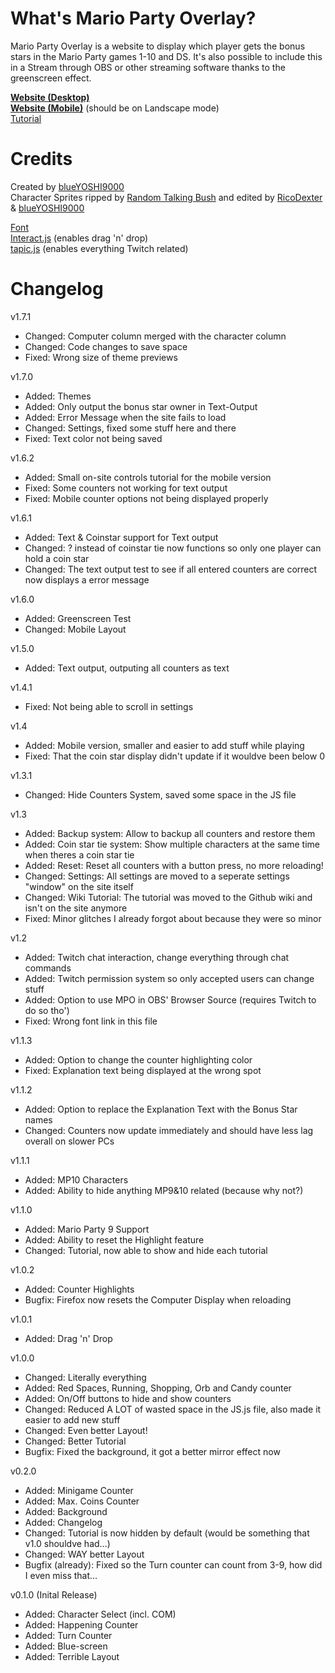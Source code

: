 # What's Mario Party Overlay?
Mario Party Overlay is a website to display which player gets the bonus stars in the Mario Party games 1-10 and DS. It's also possible to include this in a Stream through OBS or other streaming software thanks to the greenscreen effect.  

**[Website (Desktop)](https://blueyoshi9000.github.io/MarioPartyOverlay/)**  
**[Website (Mobile)](https://blueyoshi9000.github.io/MarioPartyOverlay/mobile.html)** (should be on Landscape mode)  
[Tutorial](https://github.com/blueYOSHI9000/MarioPartyOverlay/wiki)

# Credits
Created by [blueYOSHI9000](https://www.twitter.com/blueyoshi9000)  
Character Sprites ripped by [Random Talking Bush](https://twitter.com/RandomTBush) and edited by [RicoDexter](https://twitter.com/Der_RicoDexter) & [blueYOSHI9000](https://www.twitter.com/blueyoshi9000)

[Font](https://www.freepremiumfonts.com/free-font/new-super-mario-font-mario-party-9.aspx)  
[Interact.js](http://interactjs.io/) (enables drag 'n' drop)  
[tapic.js](https://github.com/Skhmt/tapic) (enables everything Twitch related)

# Changelog

v1.7.1
- Changed: Computer column merged with the character column
- Changed: Code changes to save space
- Fixed: Wrong size of theme previews

v1.7.0
- Added: Themes
- Added: Only output the bonus star owner in Text-Output
- Added: Error Message when the site fails to load
- Changed: Settings, fixed some stuff here and there
- Fixed: Text color not being saved

v1.6.2
- Added: Small on-site controls tutorial for the mobile version
- Fixed: Some counters not working for text output
- Fixed: Mobile counter options not being displayed properly

v1.6.1
- Added: Text & Coinstar support for Text output
- Changed: ? instead of coinstar tie now functions so only one player can hold a coin star
- Changed: The text output test to see if all entered counters are correct now displays a error message

v1.6.0
- Added: Greenscreen Test
- Changed: Mobile Layout

v1.5.0
- Added: Text output, outputing all counters as text

v1.4.1
- Fixed: Not being able to scroll in settings

v1.4
- Added: Mobile version, smaller and easier to add stuff while playing
- Fixed: That the coin star display didn't update if it wouldve been below 0

v1.3.1
- Changed: Hide Counters System, saved some space in the JS file

v1.3
- Added: Backup system: Allow to backup all counters and restore them
- Added: Coin star tie system: Show multiple characters at the same time when theres a coin star tie
- Added: Reset: Reset all counters with a button press, no more reloading!
- Changed: Settings: All settings are moved to a seperate settings "window" on the site itself
- Changed: Wiki Tutorial: The tutorial was moved to the Github wiki and isn't on the site anymore
- Fixed: Minor glitches I already forgot about because they were so minor

v1.2
- Added: Twitch chat interaction, change everything through chat commands
- Added: Twitch permission system so only accepted users can change stuff
- Added: Option to use MPO in OBS' Browser Source (requires Twitch to do so tho')
- Fixed: Wrong font link in this file

v1.1.3
- Added: Option to change the counter highlighting color
- Fixed: Explanation text being displayed at the wrong spot

v1.1.2
- Added: Option to replace the Explanation Text with the Bonus Star names
- Changed: Counters now update immediately and should have less lag overall on slower PCs

v1.1.1 
- Added: MP10 Characters
- Added: Ability to hide anything MP9&10 related (because why not?)

v1.1.0
- Added: Mario Party 9 Support
- Added: Ability to reset the Highlight feature
- Changed: Tutorial, now able to show and hide each tutorial

v1.0.2  
- Added: Counter Highlights
- Bugfix: Firefox now resets the Computer Display when reloading

v1.0.1  
- Added: Drag 'n' Drop

v1.0.0  
- Changed: Literally everything
- Added: Red Spaces, Running, Shopping, Orb and Candy counter
- Added: On/Off buttons to hide and show counters
- Changed: Reduced A LOT of wasted space in the JS.js file, also made it easier to add new stuff
- Changed: Even better Layout!
- Changed: Better Tutorial
- Bugfix: Fixed the background, it got a better mirror effect now

v0.2.0  
- Added: Minigame Counter
- Added: Max. Coins Counter
- Added: Background
- Added: Changelog
- Changed: Tutorial is now hidden by default (would be something that v1.0 shouldve had...)
- Changed: WAY better Layout
- Bugfix (already): Fixed so the Turn counter can count from 3-9, how did I even miss that...


v0.1.0 (Inital Release)  
- Added: Character Select (incl. COM)
- Added: Happening Counter
- Added: Turn Counter
- Added: Blue-screen
- Added: Terrible Layout
